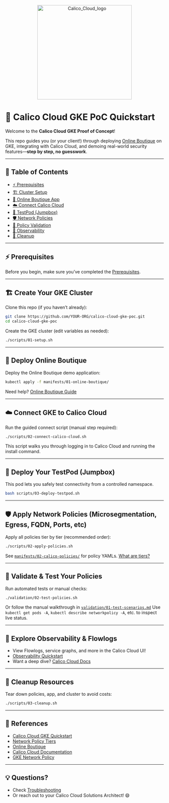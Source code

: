 <p align="center">
  <img src="https://github.com/user-attachments/assets/a994de07-0a3b-479d-b7be-9fd393252a74" alt="Calico_Cloud_logo" width="300"/>
</p>

# 🚀 Calico Cloud GKE PoC Quickstart

Welcome to the **Calico Cloud GKE Proof of Concept**!

This repo guides you (or your client!) through deploying [Online Boutique](https://github.com/GoogleCloudPlatform/microservices-demo) on GKE, integrating with Calico Cloud, and demoing real-world security features—**step by step, no guesswork**.

---

## 📝 Table of Contents

* [⚡ Prerequisites](./docs/01-prerequisites.md)
* [🏗️ Cluster Setup](#️-create-your-gke-cluster)
* [🛒 Online Boutique App](#-deploy-online-boutique)
* [☁️ Connect Calico Cloud](#️-connect-gke-to-calico-cloud)
* [🧪 TestPod (Jumpbox)](#-deploy-your-testpod-jumpbox)
* [🛡️ Network Policies](#-apply-network-policies)
* [🔬 Policy Validation](#-validate--test-your-policies)
* [👀 Observability](#-explore-observability--flowlogs)
* [🧹 Cleanup](#-cleanup-resources)

---

## ⚡ Prerequisites

Before you begin, make sure you’ve completed the [Prerequisites](./docs/01-prerequisites.md).

---

## 🏗️ Create Your GKE Cluster

Clone this repo (if you haven’t already):

```bash
git clone https://github.com/YOUR-ORG/calico-cloud-gke-poc.git
cd calico-cloud-gke-poc
```

Create the GKE cluster (edit variables as needed):

```bash
./scripts/01-setup.sh
```

---

## 🛒 Deploy Online Boutique

Deploy the Online Boutique demo application:

```bash
kubectl apply -f manifests/01-online-boutique/
```

Need help? [Online Boutique Guide](https://github.com/GoogleCloudPlatform/microservices-demo#quickstart)

---

## ☁️ Connect GKE to Calico Cloud

Run the guided connect script (manual step required):

```bash
./scripts/02-connect-calico-cloud.sh
```

This script walks you through logging in to Calico Cloud and running the install command.

---

## 🧪 Deploy Your TestPod (Jumpbox)

This pod lets you safely test connectivity from a controlled namespace.

```bash
bash scripts/03-deploy-testpod.sh
```

---

## 🛡️ Apply Network Policies (Microsegmentation, Egress, FQDN, Ports, etc)

Apply all policies tier by tier (recommended order):

```bash
./scripts/02-apply-policies.sh
```

See [`manifests/02-calico-policies/`](./manifests/02-calico-policies/) for policy YAMLs.
[What are tiers?](https://docs.tigera.io/calico/latest/network-policy/tiered-policy)

---

## 🔬 Validate & Test Your Policies

Run automated tests or manual checks:

```bash
./validation/02-test-policies.sh
```

Or follow the manual walkthrough in [`validation/01-test-scenarios.md`](./validation/01-test-scenarios.md)
Use `kubectl get pods -A`, `kubectl describe networkpolicy -A`, etc. to inspect live status.

---

## 👀 Explore Observability & Flowlogs

* View Flowlogs, service graphs, and more in the Calico Cloud UI!
* [Observability Quickstart](./docs/03-observability.md)
* Want a deep dive? [Calico Cloud Docs](https://docs.tigera.io/calico-cloud/observability)

---

## 🧹 Cleanup Resources

Tear down policies, app, and cluster to avoid costs:

```bash
./scripts/03-cleanup.sh
```

---

## 🔗 References

* [Calico Cloud GKE Quickstart](https://docs.tigera.io/calico-cloud/get-started/gke)
* [Network Policy Tiers](https://docs.tigera.io/calico/latest/network-policy/tiered-policy)
* [Online Boutique](https://github.com/GoogleCloudPlatform/microservices-demo)
* [Calico Cloud Documentation](https://docs.tigera.io/calico-cloud)
* [GKE Network Policy](https://cloud.google.com/kubernetes-engine/docs/how-to/network-policy)

---

## 💡 Questions?

* Check [Troubleshooting](./docs/02-troubleshooting.md)
* Or reach out to your Calico Cloud Solutions Architect! 😄
